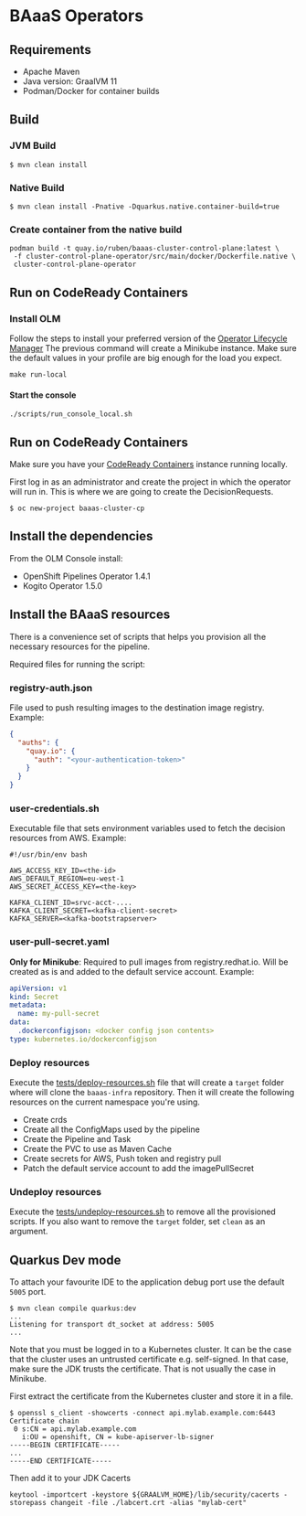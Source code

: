# BAaaS Operators

## Requirements

* Apache Maven
* Java version: GraalVM 11
* Podman/Docker for container builds

## Build

### JVM Build

```shell script
$ mvn clean install
```

### Native Build

```shell script
$ mvn clean install -Pnative -Dquarkus.native.container-build=true
```

### Create container from the native build

```shell script
podman build -t quay.io/ruben/baaas-cluster-control-plane:latest \
 -f cluster-control-plane-operator/src/main/docker/Dockerfile.native \
 cluster-control-plane-operator
```

## Run on CodeReady Containers

### Install OLM

Follow the steps to install your preferred version of the [Operator Lifecycle Manager](https://github.com/operator-framework/operator-lifecycle-manager/blob/v0.18.0/doc/install/install.md)
The previous command will create a Minikube instance. Make sure the default values in your profile are big enough for
the load you expect.

```shell script
make run-local
```

#### Start the console

```shell script
./scripts/run_console_local.sh
```

## Run on CodeReady Containers

Make sure you have your [CodeReady Containers](https://cloud.redhat.com/openshift/create/local) instance running locally.

First log in as an administrator and create the project in which the operator will run in. 
This is where we are going to create the DecisionRequests.

```shell script
$ oc new-project baaas-cluster-cp
```

## Install the dependencies

From the OLM Console install:

* OpenShift Pipelines Operator 1.4.1
* Kogito Operator 1.5.0

## Install the BAaaS resources

There is a convenience set of scripts that helps you provision all the necessary resources for the pipeline.

Required files for running the script:

### registry-auth.json

File used to push resulting images to the destination image registry. Example:

```json
{
  "auths": {
    "quay.io": {
      "auth": "<your-authentication-token>"
    }
  }
}
```

### user-credentials.sh

Executable file that sets environment variables used to fetch the decision resources from AWS. Example:

```shell script
#!/usr/bin/env bash

AWS_ACCESS_KEY_ID=<the-id>
AWS_DEFAULT_REGION=eu-west-1
AWS_SECRET_ACCESS_KEY=<the-key>

KAFKA_CLIENT_ID=srvc-acct-....
KAFKA_CLIENT_SECRET=<kafka-client-secret>
KAFKA_SERVER=<kafka-bootstrapserver>

```

### user-pull-secret.yaml

**Only for Minikube**: Required to pull images from registry.redhat.io. Will be created as is and added to the default service account. Example:

```yaml
apiVersion: v1
kind: Secret
metadata:
  name: my-pull-secret
data:
  .dockerconfigjson: <docker config json contents>
type: kubernetes.io/dockerconfigjson
```

### Deploy resources

Execute the [tests/deploy-resources.sh](./tests/deploy-resources.sh) file that will create a `target` folder where will 
clone the `baaas-infra` repository. Then it will create the following resources on the current namespace you're using.

* Create crds
* Create all the ConfigMaps used by the pipeline
* Create the Pipeline and Task
* Create the PVC to use as Maven Cache
* Create secrets for AWS, Push token and registry pull
* Patch the default service account to add the imagePullSecret

### Undeploy resources

Execute the [tests/undeploy-resources.sh](./tests/undeploy-resources.sh) to remove all the provisioned scripts.
If you also want to remove the `target` folder, set `clean` as an argument.

## Quarkus Dev mode

To attach your favourite IDE to the application debug port use the default `5005` port.

```shell script
$ mvn clean compile quarkus:dev
...
Listening for transport dt_socket at address: 5005
...
```

Note that you must be logged in to a Kubernetes cluster. It can be the case that the cluster uses an untrusted certificate
e.g. self-signed. In that case, make sure the JDK trusts the certificate. That is not usually the case in Minikube.

First extract the certificate from the Kubernetes cluster and store it in a file.

```shell script
$ openssl s_client -showcerts -connect api.mylab.example.com:6443
Certificate chain
 0 s:CN = api.mylab.example.com
   i:OU = openshift, CN = kube-apiserver-lb-signer
-----BEGIN CERTIFICATE-----
...
-----END CERTIFICATE-----
```

Then add it to your JDK Cacerts

```shell script
keytool -importcert -keystore ${GRAALVM_HOME}/lib/security/cacerts -storepass changeit -file ./labcert.crt -alias "mylab-cert"
```
